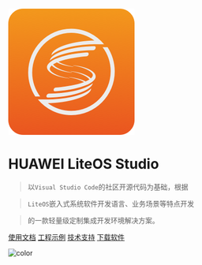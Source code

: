 <!-- _coverpage.md -->

<small>![logo](images/liteos.png)</small>

# HUAWEI LiteOS Studio

> 以`Visual Studio Code`的社区开源代码为基础，根据

> `LiteOS`嵌入式系统软件开发语言、业务场景等特点开发

>  的一款轻量级定制集成开发环境解决方案。

[使用文档](/README)
[工程示例](project_stm32.md)
[技术支持](https://gitee.com/LiteOS/LiteOS_Studio/issues)
[下载软件](https://gitee.com/LiteOS/LiteOS_Studio/releases/)

<!-- 背景色 -->

![color](#f0f0f0)